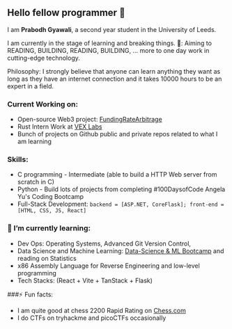 ## Hello fellow programmer 👋

I am **Prabodh Gyawali**, a second year student in the University of Leeds.

I am currently in the stage of learning and breaking things. 
🎯: Aiming to READING, BUILDING, READING, BUILDING, ... more to one day work in cutting-edge technology.

Philosophy: I strongly believe that anyone can learn anything they want as long as they have an internet connection and it takes 10000 hours to be an expert in a field.

### Current Working on:
- Open-source Web3 project: [FundingRateArbitrage](https://github.com/50shadesofgwei/SynthetixFundingRateArbitrage)
- Rust Intern Work at [VEX Labs](https://github.com/vex-labs)
- Bunch of projects on Github public and private repos related to what I am learning

### Skills:
- C programming - Intermediate (able to build a HTTP Web server from scratch in C)
- Python - Build lots of projects from completing #100DaysofCode Angela Yu's Coding Bootcamp
- Full-Stack Development: `backend = [ASP.NET, CoreFlask]; front-end = [HTML, CSS, JS, React]`  

### 🌱 I’m currently learning:
- Dev Ops: Operating Systems, Advanced Git Version Control,
- Data Science and Machine Learning: [Data-Science & ML Bootcamp](https://udemy.com/course/python-data-science-machine-learning-bootcamp) and reading on Statistics
- x86 Assembly Language for Reverse Engineering and low-level programming
- Tech Stacks: (React + Vite + TanStack + Flask)

###⚡ Fun facts: 
- I am quite good at chess 2200 Rapid Rating on [Chess.com](https://www.chess.com/member/prab76)
- I do CTFs on tryhackme and picoCTFs occasionally
